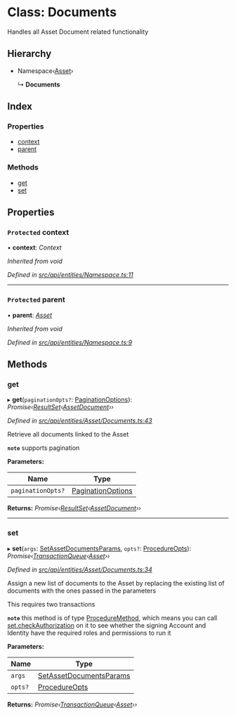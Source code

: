 # Class: Documents

Handles all Asset Document related functionality

## Hierarchy

* Namespace‹[Asset](asset.md)›

  ↳ **Documents**

## Index

### Properties

* [context](documents.md#protected-context)
* [parent](documents.md#protected-parent)

### Methods

* [get](documents.md#get)
* [set](documents.md#set)

## Properties

### `Protected` context

• **context**: *Context*

*Inherited from void*

*Defined in [src/api/entities/Namespace.ts:11](https://github.com/PolymathNetwork/polymesh-sdk/blob/38ee8078/src/api/entities/Namespace.ts#L11)*

___

### `Protected` parent

• **parent**: *[Asset](asset.md)*

*Inherited from void*

*Defined in [src/api/entities/Namespace.ts:9](https://github.com/PolymathNetwork/polymesh-sdk/blob/38ee8078/src/api/entities/Namespace.ts#L9)*

## Methods

###  get

▸ **get**(`paginationOpts?`: [PaginationOptions](../interfaces/paginationoptions.md)): *Promise‹[ResultSet](../interfaces/resultset.md)‹[AssetDocument](../interfaces/assetdocument.md)››*

*Defined in [src/api/entities/Asset/Documents.ts:43](https://github.com/PolymathNetwork/polymesh-sdk/blob/38ee8078/src/api/entities/Asset/Documents.ts#L43)*

Retrieve all documents linked to the Asset

**`note`** supports pagination

**Parameters:**

Name | Type |
------ | ------ |
`paginationOpts?` | [PaginationOptions](../interfaces/paginationoptions.md) |

**Returns:** *Promise‹[ResultSet](../interfaces/resultset.md)‹[AssetDocument](../interfaces/assetdocument.md)››*

___

###  set

▸ **set**(`args`: [SetAssetDocumentsParams](../interfaces/setassetdocumentsparams.md), `opts?`: [ProcedureOpts](../interfaces/procedureopts.md)): *Promise‹[TransactionQueue](transactionqueue.md)‹[Asset](asset.md)››*

*Defined in [src/api/entities/Asset/Documents.ts:34](https://github.com/PolymathNetwork/polymesh-sdk/blob/38ee8078/src/api/entities/Asset/Documents.ts#L34)*

Assign a new list of documents to the Asset by replacing the existing list of documents with the ones passed in the parameters

This requires two transactions

**`note`** this method is of type [ProcedureMethod](../interfaces/proceduremethod.md), which means you can call [set.checkAuthorization](../interfaces/proceduremethod.md#checkauthorization)
  on it to see whether the signing Account and Identity have the required roles and permissions to run it

**Parameters:**

Name | Type |
------ | ------ |
`args` | [SetAssetDocumentsParams](../interfaces/setassetdocumentsparams.md) |
`opts?` | [ProcedureOpts](../interfaces/procedureopts.md) |

**Returns:** *Promise‹[TransactionQueue](transactionqueue.md)‹[Asset](asset.md)››*
